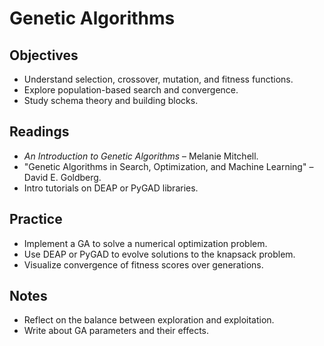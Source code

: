 # Genetic Algorithms

## Objectives
- Understand selection, crossover, mutation, and fitness functions.
- Explore population-based search and convergence.
- Study schema theory and building blocks.

## Readings
- *An Introduction to Genetic Algorithms* – Melanie Mitchell.
- "Genetic Algorithms in Search, Optimization, and Machine Learning" – David E. Goldberg.
- Intro tutorials on DEAP or PyGAD libraries.

## Practice
- Implement a GA to solve a numerical optimization problem.
- Use DEAP or PyGAD to evolve solutions to the knapsack problem.
- Visualize convergence of fitness scores over generations.

## Notes
- Reflect on the balance between exploration and exploitation.
- Write about GA parameters and their effects.
